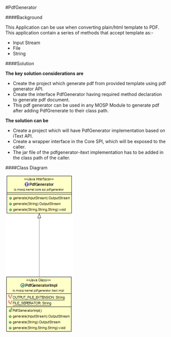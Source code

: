 #PdfGenerator

####Background

This Application can be use when converting plain/html template to PDF.
This application contain a series of methods that accept template as:-
* Input Stream 
* File
* String 

####Solution

**The key solution considerations are**
- Create the project which generate pdf from provided template using pdf generator API.
- Create the interface PdfGenerator having required method declaration to generate pdf document.
- This pdf generator can be used in any MOSP Module to generate pdf after adding PdfGrenerate to their class path.

**The solution can be**
- Create a project which will have PdfGenerator implementation based on iText API. 
- Create a wrapper interface in the Core SPI, which will be exposed to the caller.
- The jar file of the pdfgenerator-itext implementation has to be added in the class path of the caller.

####Class Diagram

![Class Diagram](_images/kernel-pdfgenerator-itext.png)



